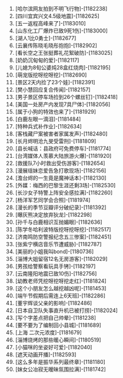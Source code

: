 
1. [哈尔滨网友拍到不明飞行物]-[1182238]
1. [四川宜宾兴文4.5级地震]-[1182625]
1. [五一返程高峰来了]-[1183010]
1. [山东化工厂爆炸已致9死1伤]-[1183000]
1. [湖人1比0勇士]-[1182677]
1. [云襄传陈晓毛晓彤抱抱]-[1182902]
1. [看长空之王张挺葬礼花絮破防]-[1183025]
1. [奶奶沉甸甸的爱]-[1182117]
1. [儿媳为8旬公婆炖28盒红烧肉]-[1182195]
1. [萌宠版挖呀挖呀挖]-[1182690]
1. [景区2天内捡了23个娃]-[1182391]
1. [樊小慧回应复合传闻]-[1182157]
1. [男子景区停车场捡到26个螺丝钉]-[1182418]
1. [美国一处房产内发现7具尸体]-[1182056]
1. [属于小狗的特效也来了]-[1181929]
1. [白鹿左眼一滴泪]-[1181484]
1. [特种兵式补作业]-[1182634]
1. [客栈藏尸案被害者家属发声]-[1182480]
1. [长月烬明沧九旻受雷刑]-[1181809]
1. [县长喊话：县政府可免费停车]-[1181774]
1. [台湾媒体人羡慕大陆旅游火爆]-[1181920]
1. [救援队7小时救出受伤游客]-[1182654]
1. [漫展瑶妹恋爱告急打歌现场]-[1182156]
1. [澹台烬的一生竟是魔神话本]-[1182130]
1. [外媒：梅西的巴黎生涯还剩3场]-[1182530]
1. [长沙女子特警上阵安全感拉满]-[1182260]
1. [杨洋军艺同学会合照]-[1181974]
1. [漫长的季节豆瓣评分破纪录]-[1181392]
1. [曝灰熊决定放弃狄龙]-[1182298]
1. [孙千与白鹿相识互抛媚眼]-[1182636]
1. [陈学冬哈利波特版挖呀挖呀挖]-[1182517]
1. [济南鸣防空警报纪念五三惨案]-[1182451]
1. [张紫宁横店音乐节遭威胁]-[1182787]
1. [美丽的小姐我叫bond]-[1180736]
1. [淄博大姐留宿12名无房游客]-[1182029]
1. [男孩给警察看玩具手铐]-[1182197]
1. [云南隆阳地震已致10伤]-[1182756]
1. [幼教老师凭挖呀挖呀挖走红]-[1181824]
1. [这个小朋友怎么越挖越凶呢]-[1181453]
1. [端午节假期后需连上6天班]-[1182286]
1. [董宇辉谈父亲的影响]-[1182486]
1. [日本自卫队失事直升机已被打捞]-[1182024]
1. [写个字差点把自己帅晕]-[1181238]
1. [要不要为了编制回小县城]-[1181689]
1. [上海 二次元浓度]-[1181679]
1. [淄博烧烤的那些暖心瞬间]-[1180519]
1. [小猫咪的坐姿好可爱]-[1182040]
1. [遮天动画开播]-[1182593]
1. [这么多年是振华系列最终章]-[1181180]
1. [妺女公冶寂无暧昧氛围拉满]-[1181742]